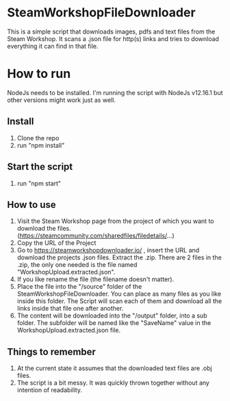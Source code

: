 # SteamWorkshopFileDownloader
This is a simple script that downloads images, pdfs and text files from the Steam Workshop. It scans a .json file for http(s) links and tries to download everything it can find in that file.

# How to run
NodeJs needs to be installed. I'm running the script with NodeJs v12.16.1 but other versions might work just as well.

## Install
1) Clone the repo
2) run "npm install"

## Start the script
1) run "npm start"

## How to use
1) Visit the Steam Workshop page from the project of which you want to download the files. (https://steamcommunity.com/sharedfiles/filedetails/...)
2) Copy the URL of the Project
3) Go to https://steamworkshopdownloader.io/ , insert the URL and download the projects .json files. Extract the .zip. There are 2 files in the .zip, the only one needed is the file named "WorkshopUpload.extracted.json".
4) If you like rename the file (the filename doesn't matter).
5) Place the file into the "/source" folder of the SteamWorkshopFileDownloader. You can place as many files as you like inside this folder. The Script will scan each of them and download all the links inside that file one after another.
6) The content will be downloaded into the "/output" folder, into a sub folder. The subfolder will be named like the "SaveName" value in the WorkshopUpload.extracted.json file.

## Things to remember
1) At the current state it assumes that the downloaded text files are .obj files.
2) The script is a bit messy. It was quickly thrown together without any intention of readability. 
